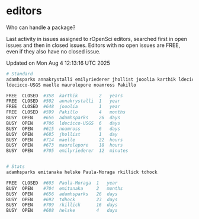# editors

Who can handle a package?

Last activity in issues assigned to rOpenSci editors, searched first in open
issues and then in closed issues. Editors with no open issues are FREE, even if
they also have no closed issue.


Updated on Mon Aug 4 12:13:16 UTC 2025

```bash
# Standard
adamhsparks annakrystalli emilyriederer jhollist jooolia karthik ldecicco
ldecicco-USGS maelle maurolepore noamross Pakillo

FREE  CLOSED  #358  karthik        2   years
FREE  CLOSED  #502  annakrystalli  1   year
FREE  CLOSED  #648  jooolia        1   year
FREE  CLOSED  #599  Pakillo        4   months
BUSY  OPEN    #656  adamhsparks    26  days
BUSY  OPEN    #706  ldecicco-USGS  6   days
BUSY  OPEN    #615  noamross       6   days
BUSY  OPEN    #685  jhollist       1   day
BUSY  OPEN    #714  maelle         22  hours
BUSY  OPEN    #673  maurolepore    18  hours
BUSY  OPEN    #705  emilyriederer  12  minutes


# Stats
adamhsparks emitanaka helske Paula-Moraga rkillick tdhock

FREE  CLOSED  #603  Paula-Moraga  1   year
BUSY  OPEN    #704  emitanaka     2   months
BUSY  OPEN    #656  adamhsparks   26  days
BUSY  OPEN    #692  tdhock        23  days
BUSY  OPEN    #709  rkillick      16  days
BUSY  OPEN    #688  helske        4   days
```

